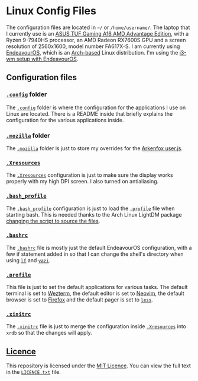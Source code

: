 # Linux Config Files

The configuration files are located in `~/` or `/home/username/`.
The laptop that I currently use is an
[ASUS TUF Gaming A16 AMD Advantage Edition](https://www.asus.com/laptops/for-gaming/tuf-gaming/asus-tuf-gaming-a16-advantage-edition-2023/),
with a Ryzen 9-7940HS processor, an AMD Radeon RX7600S GPU
and a screen resolution of 2560x1600, model number FA617X-S.
I am currently using [EndeavourOS](https://endeavouros.com/),
which is an [Arch-based](https://archlinux.org/) Linux distribution.
I'm using the [i3-wm setup with EndeavourOS](https://discovery.endeavouros.com/window-tiling-managers/i3-wm/2021/03/).

## Configuration files

### [`.config`](.config/) folder

The [`.config`](.config) folder is where the configuration
for the applications I use on Linux are located.
There is a README inside that briefly explains the configuration
for the various applications inside.

### [`.mozilla`](.mozilla/) folder

The [`.mozilla`](.mozilla/) folder is just to store my overrides for the
[Arkenfox user.js](https://github.com/arkenfox/user.js).

### [`.Xresources`](.Xresources)

The [`.Xresources`](.Xresources) configuration is just to make sure
the display works properly with my high DPI screen.
I also turned on antialiasing.

### [`.bash_profile`](.bash_profile)

The [`.bash_profile`](.bash_profile) configuration is just to
load the [`.profile`](.profile) file when starting bash.
This is needed thanks to the Arch Linux LightDM package
[changing the script to source the files](https://gitlab.archlinux.org/archlinux/packaging/packages/lightdm/-/commit/75c048cabfe9693749f5f363ab6257400d954ffa).

### [`.bashrc`](.bashrc)

The [`.bashrc`](.bashrc) file is mostly
just the default EndeavourOS configuration,
with a few if statement added in so that
I can change the shell's directory
when using [`lf`](https://github.com/gokcehan/lf) and
[`yazi`](https://yazi-rs.github.io/).

### [`.profile`](.profile)

This file is just to set the default applications for various tasks.
The default terminal is set to
[Wezterm](https://wezfurlong.org/wezterm/index.html),
the default editor is set to
[Neovim](https://neovim.io/),
the default browser is set to
[Firefox](https://www.mozilla.org/en-US/firefox/) and
the default pager is set to
[`less`](https://www.greenwoodsoftware.com/less/).

### [`.xinitrc`](.xinitrc)

The [`.xinitrc`](.xinitrc) file is just to merge the
configuration inside [`.Xresources`](.Xresources)
into `xrdb` so that the changes will apply.

## [Licence](LICENCE.txt)

This repository is licensed under the [MIT Licence](LICENCE.txt).
You can view the full text in the [`LICENCE.txt`](LICENCE.txt) file.
